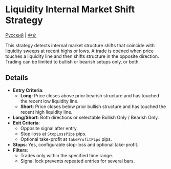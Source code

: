 # Liquidity Internal Market Shift Strategy
[Русский](README_ru.md) | [中文](README_cn.md)

This strategy detects internal market structure shifts that coincide with liquidity sweeps at recent highs or lows. A trade is opened when price touches a liquidity line and then shifts structure in the opposite direction. Trading can be limited to bullish or bearish setups only, or both.

## Details

- **Entry Criteria**:
  - **Long**: Price closes above prior bearish structure and has touched the recent low liquidity line.
  - **Short**: Price closes below prior bullish structure and has touched the recent high liquidity line.
- **Long/Short**: Both directions or selectable Bullish Only / Bearish Only.
- **Exit Criteria**:
  - Opposite signal after entry.
  - Stop-loss at `StopLossPips` pips.
  - Optional take-profit at `TakeProfitPips` pips.
- **Stops**: Yes, configurable stop-loss and optional take-profit.
- **Filters**:
  - Trades only within the specified time range.
  - Signal lock prevents repeated entries for several bars.
